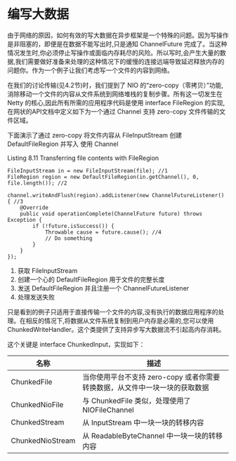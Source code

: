 编写大数据
====

由于网络的原因，如何有效的写大数据在异步框架是一个特殊的问题。因为写操作是非阻塞的，即便是在数据不能写出时,只是通知 ChannelFuture 完成了。当这种情况发生时,你必须停止写操作或面临内存耗尽的风险。所以写时,会产生大量的数据,我们需要做好准备来处理的这种情况下的缓慢的连接远端导致延迟释放内存的问题你。作为一个例子让我们考虑写一个文件的内容到网络。

在我们的讨论传输(见4.2节)时，我们提到了 NIO 的“zero-copy（零拷贝）”功能,消除移动一个文件的内容从文件系统到网络堆栈的复制步骤。所有这一切发生在 Netty 的核心,因此所有所需的应用程序代码是使用 interface FileRegion 的实现,在网状的API文档中定义如下为一个通过 Channel 支持 zero-copy 文件传输的文件区域。

下面演示了通过 zero-copy 将文件内容从 FileInputStream 创建 DefaultFileRegion 并写入  使用 Channel

Listing 8.11 Transferring file contents with FileRegion

	FileInputStream in = new FileInputStream(file); //1
    FileRegion region = new DefaultFileRegion(in.getChannel(), 0, file.length()); //2

    channel.writeAndFlush(region).addListener(new ChannelFutureListener() { //3
        @Override
        public void operationComplete(ChannelFuture future) throws Exception {
            if (!future.isSuccess()) {
                Throwable cause = future.cause(); //4
                // Do something
            }
        }
    });

1. 获取 FileInputStream
2. 创建一个心的 DefaultFileRegion 用于文件的完整长度
3. 发送 DefaultFileRegion 并且注册一个 ChannelFutureListener
4. 处理发送失败

只是看到的例子只适用于直接传输一个文件的内容,没有执行的数据应用程序的处理。在相反的情况下,将数据从文件系统复制到用户内存是必需的,您可以使用 ChunkedWriteHandler。这个类提供了支持异步写大数据流不引起高内存消耗。

这个关键是 interface ChunkedInput，实现如下：

名称 | 描述
-----|----
ChunkedFile | 当你使用平台不支持 zero-copy 或者你需要转换数据，从文件中一块一块的获取数据
ChunkedNioFile | 与 ChunkedFile 类似，处理使用了NIOFileChannel
ChunkedStream | 从 InputStream 中一块一块的转移内容
ChunkedNioStream | 从 ReadableByteChannel 中一块一块的转移内容

